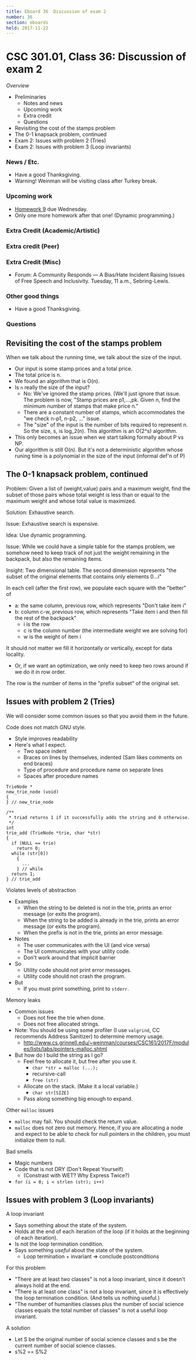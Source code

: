 ```yaml
---
title: Eboard 36  Discussion of exam 2
number: 36
section: eboards
held: 2017-11-22
---
```

CSC 301.01, Class 36:  Discussion of exam 2
===========================================

_Overview_

* Preliminaries
    * Notes and news
    * Upcoming work
    * Extra credit
    * Questions
* Revisiting the cost of the stamps problem
* The 0-1 knapsack problem, continued
* Exam 2: Issues with problem 2 (Tries)
* Exam 2: Issues with problem 3 (Loop invariants)

### News / Etc.

* Have a good Thanksgiving.
* Warning! Weinman will be visiting class after Turkey break.

### Upcoming work

* [Homework 9](../assignment09) due Wednesday.
* Only one more homework after that one!  (Dynamic programming.)

### Extra Credit (Academic/Artistic)

### Extra credit (Peer)

### Extra Credit (Misc)

* Forum: A Community Responds — A Bias/Hate Incident Raising Issues of Free Speech and Inclusivity.  Tuesday, 11 a.m., Sebring-Lewis.

### Other good things

* Have a good Thanksgiving.

### Questions

Revisiting the cost of the stamps problem
-----------------------------------------

When we talk about the running time, we talk about the size of the input.

* Our input is some stamp prices and a total price.
* The total price is n.
* We found an algorithm that is O(n).
* Is `n` really the size of the input?
    * No: We've ignored the stamp prices.  (We'll just ignore that
      issue.  The problem is now, "Stamp prices are p1,...,pk.  Given
      n, find the minimum number of stamps that make price n."
    * There are a constant number of stamps, which accommodates the
      "we check n-p1, n-p2, ..." issue.
    * The "size" of the input is the number of bits required to represent
      n.  So the size, s, is log_2(n).  This algorithm is an O(2^s)
      algorithm.
* This only becomes an issue when we start talking formally about P vs NP.
* Our algorithm is still O(n).  But it's not a deterministic algorithm whose
  runing time is a polynomial in the size of the input (informal def'n of P)

The 0-1 knapsack problem, continued
-----------------------------------

Problem: Given a list of (weight,value) pairs and a maximum weight,
find the subset of those pairs whose total weight is less than or 
equal to the maximum weight and whose total value is maximized.

Solution: Exhaustive search.

Issue: Exhaustive search is expensive.

Idea: Use dynamic programming.

Issue: While we could have a simple table for the stamps problem, we
somehow need to keep track of not just the weight remaining in the 
backpack, but also the remaining items.

Insight: Two dimensional table.  The second dimension represents
"the subset of the original elements that contains only elements
0...i"

In each cell (after the first row), we populate each square with the
"better" of 

* a: the same column, previous row, which represents "Don't take item i"
* b: column c-w, previous row, which represents "Take item i and then
  fill the rest of the backpack"
    * i is the row
    * c is the column number (the intermediate weight we are solving for)
    * w is the weight of item i

It should not matter we fill it horizontally or vertically, except
for data locality.

* Or, if we want an optimization, we only need to keep two rows around
  if we do it in row order.

The row is the number of items in the "prefix subset" of the original set.

Issues with problem 2 (Tries)
-----------------------------

We will consider some common issues so that you avoid them in the
future.

Code does not match GNU style.  

* Style improves readability
* Here's what I expect.
    * Two space indent
    * Braces on lines by themselves, indented (Sam likes comments on end 
      braces)
    * Type of procedure and procedure name on separate lines
    * Spaces after procedure names

```
TrieNode *
new_trie_node (void)
{
} // new_trie_node

/**
 * triad returns 1 if it successfully adds the string and 0 otherwise.
 */
int
trie_add (TrieNode *trie, char *str)
{
  if (NULL == trie)
    return 0;
  while (str[0])
    {
      ...
    } // while
  return 1;
} // trie_add
```

Violates levels of abstraction

* Examples
    * When the string to be deleted is not in the trie, prints an
      error message (or exits the program).
    * When the string to be added is already in the trie, prints an
      error message (or exits the program).
    * When the prefix is not in the trie, prints an error message.
* Notes
    * The user communicates with the UI (and vice versa)
    * The UI communicates with your utility code.
    * Don't work around that implicit barrier
* So
    * Utility code should not print error messages.
    * Utility code should not crash the program.
* But
    * If you must print something, print to `stderr`.

Memory leaks

* Common issues
    * Does not free the trie when done.
    * Does not free allocated strings.
* Note: You should be using some profiler (I use `valgrind`, CC
  recommends Address Sanitizer) to determine memory usage.
    * <http://www.cs.grinnell.edu/~weinman/courses/CSC161/2017F/modules/lists/labs/pointers-malloc.shtml>
* But how do I build the string as I go?
    * Feel free to allocate it, but free after you use it.
        * `char *str = malloc (...);`
        * recursive-call
        * `free (str)`
    * Allocate on the stack.  (Make it a local variable.)
        * `char str[SIZE]`
    * Pass along something big enough to expand.

Other `malloc` issues

* `malloc` may fail.  You should check the return value.
* `malloc` does not zero out memory.  Hence, if you are allocating a
  node and expect to be able to check for null pointers in the children,
  you must initialize them to null.

Bad smells

* Magic numbers
* Code that is not DRY  (Don't Repeat Yourself)
     * (Constrast with WET?  Why Express Twice?)
* `for (i = 0; i < strlen (str); i++)`

Issues with problem 3 (Loop invariants)
---------------------------------------

A loop invariant

* Says something about the state of the system.
* Holds at the end of each iteration of the loop (if it holds at the
  beginning of each iteration).
* Is not the loop termination condition.
* Says something *useful* about the state of the system.
    * Loop termination + invariant => conclude postconditions

For this problem

* "There are at least two classes" is not a loop invariant, since
  it doesn't always hold at the end.
* "There is at least one class" is not a loop invariant, since it is
  effectively the loop termination condition.  (And tells us
  nothing useful.)
* "The number of humanities classes plus the number of social science
  classes equals the total number of classes" is not a useful loop
  invariant.

A solution

* Let S be the original number of social science classes and s be the
  current number of social science classes.
* s%2 == S%2

